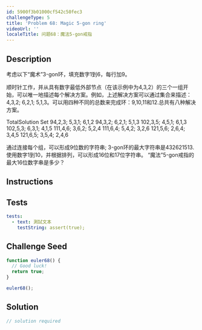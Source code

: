 ```yaml
---
id: 5900f3b01000cf542c50fec3
challengeType: 5
title: 'Problem 68: Magic 5-gon ring'
videoUrl: ''
localeTitle: 问题68：魔法5-gon戒指
---
```


## Description
<section id="description">考虑以下“魔术”3-gon环，填充数字1到6，每行加9。 <p>顺时针工作，并从具有数字最低外部节点（在该示例中为4,3,2）的三个一组开始，可以唯一地描述每个解决方案。例如，上述解决方案可以通过集合来描述：4,3,2; 6,2,1; 5,1,3。可以用四种不同的总数来完成环：9,10,11和12.总共有八种解决方案。 </p><p> TotalSolution Set 94,2,3; 5,3,1; 6,1,2 94,3,2; 6,2,1; 5,1,3 102,3,5; 4,5,1; 6,1,3 102,5,3; 6,3,1; 4,1,5 111,4,6; 3,6,2; 5,2,4 111,6,4; 5,4,2; 3,2,6 121,5,6; 2,6,4; 3,4,5 121,6,5; 3,5,4; 2,4,6 </p><p>通过连接每个组，可以形成9位数的字符串; 3-gon环的最大字符串是432621513.使用数字1到10，并根据排列，可以形成16位和17位字符串。 “魔法”5-gon戒指的最大16位数字串是多少？ </p></section>

## Instructions
<section id="instructions">
</section>

## Tests
<section id='tests'>

```yml
tests:
  - text: 測試文本
    testString: assert(true);

```

</section>

## Challenge Seed
<section id='challengeSeed'>

<div id='js-seed'>

```js
function euler68() {
  // Good luck!
  return true;
}

euler68();

```

</div>



</section>

## Solution
<section id='solution'>

```js
// solution required
```
</section>

